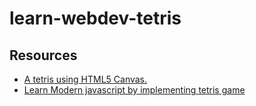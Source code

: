 # learn-webdev-tetris

## Resources

- [A tetris using HTML5 Canvas.](https://github.com/CharlieGreenman/Html5Tetris)
- [Learn Modern javascript by implementing tetris game](https://medium.com/@michael.karen/learning-modern-javascript-with-tetris-92d532bcd057)
